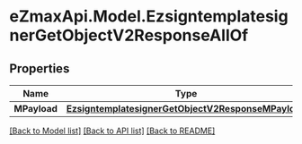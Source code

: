 
# eZmaxApi.Model.EzsigntemplatesignerGetObjectV2ResponseAllOf

## Properties

Name | Type | Description | Notes
------------ | ------------- | ------------- | -------------
**MPayload** | [**EzsigntemplatesignerGetObjectV2ResponseMPayload**](EzsigntemplatesignerGetObjectV2ResponseMPayload.md) |  | 

[[Back to Model list]](../README.md#documentation-for-models)
[[Back to API list]](../README.md#documentation-for-api-endpoints)
[[Back to README]](../README.md)

